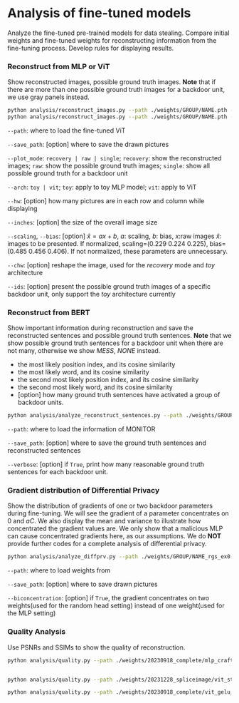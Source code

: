 #  Analysis of fine-tuned models
Analyze the fine-tuned pre-trained models for data stealing. Compare initial weights and fine-tuned weights for reconstructing information from the fine-tuning process. Develop rules for displaying results.


### Reconstruct from MLP or ViT
Show reconstructed images, possible ground truth images. **Note** that if there are more than one possible ground truth images for a backdoor unit, we use gray panels instead.

```bash
python analysis/reconstruct_images.py --path ./weights/GROUP/NAME.pth --plot_mode recovery --arch vit --hw 4 8  --inches 4.35 2.15 --scaling 0.229 0.224 0.225 --bias 0.485 0.456 0.406
python analysis/reconstruct_images.py --path ./weights/GROUP/NAME.pth --plot_mode raw --arch vit --hw 4 8  --inches 4.35 2.15
```

`--path`: where to load the fine-tuned ViT

`--save_path`: [option] where to save the drawn pictures

`--plot_mode`: `recovery | raw | single`; `recovery`: show the reconstructed images; `raw`: show the possible ground truth images; `single`: show all possible ground truth for a backdoor unit

`--arch`: `toy | vit`; `toy`: apply to toy MLP model; `vit`: apply to ViT

`--hw`: [option] how many pictures are in each row and column while displaying 

`--inches`: [option] the size of the overall image size

`--scaling`, `--bias`: [option] $\hat{x} = a x + b$, $a$: scaling, $b$: bias, $x$:raw images $\hat{x}$: images to be presented. If normalized, scaling=(0.229 0.224 0.225), bias=(0.485 0.456 0.406). If not normalized, these parameters are unnecessary.

`--chw`: [option] reshape the image, used for the *recovery* mode and *toy* architecture

`--ids`: [option] present the possible ground truth images of a specific backdoor unit, only support the *toy* architecture currently



### Reconstruct from BERT
Show important information during reconstruction and save the reconstructed sentences and possible ground truth sentences. **Note** that we show possible ground truth sentences for a backdoor unit when there are not many, otherwise we show *MESS*, *NONE* instead.
* the most likely position index, and its cosine similarity
* the most likely word, and its cosine similarity
* the second most likely position index, and its cosine similarity
* the second most likely word, and its cosine similarity
* [option] how many ground truth sentences have activated a group of backdoor units.

```bash
python analysis/analyze_reconstruct_sentences.py --path ./weights/GROUP/NAME_monitor.pth --save_path ./text --verbose True
```

`--path`: where to load the information of MONITOR

`--save_path`: [option] where to save the ground truth sentences and reconstructed sentences

`--verbose`: [option] if `True`, print how many reasonable ground truth sentences for each backdoor unit.


### Gradient distribution of Differential Privacy
Show the distribution of gradients of one or two backdoor parameters during fine-tuning. We will see the gradient of a parameter concentrates on $0$ and $aC$.
We also display the mean and variance to illustrate how concentrated the gradient values are. We only show that a malicious MLP can cause concentrated gradients here, as our assumptions.
We do **NOT** provide further codes for a complete analysis of differential privacy.

```bash
python analysis/analyze_diffprv.py --path ./weights/GROUP/NAME_rgs_ex0.pth  --save_path ./pic --biconcentration True
```

`--path`: where to load weights from

`--save_path`: [option] where to save drawn pictures

`--biconcentration`: [option] if `True`, the gradient concentrates on two weights(used for the random head setting) instead of one weight(used for the MLP setting)


### Quality Analysis
Use PSNRs and SSIMs to show the quality of reconstruction.

```bash
python analysis/quality.py --path ./weights/20230918_complete/mlp_craftedhead_cifar10.pth --hw 8 8 --arch toy


python analysis/quality.py --path ./weights/20231228_spliceimage/vit_stitch_gelu_caltech.pth --hw 4 8 --step 4 

python analysis/quality.py --path ./weights/20230918_complete/vit_gelu_craftedhead_pet.pth --hw 8 8
```
    